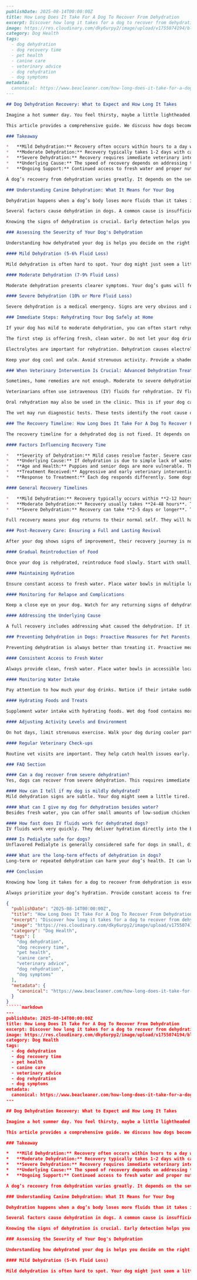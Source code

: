 ```markdown
---
publishDate: 2025-08-14T00:00:00Z
title: How Long Does It Take For A Dog To Recover From Dehydration
excerpt: Discover how long it takes for a dog to recover from dehydration, from mild to severe cases. Learn recovery times, signs, and essential care tips.
image: https://res.cloudinary.com/dky6urpy2/image/upload/v1755074194/blog_image_1755074193_stdazh.webp
category: Dog Health
tags:
  - dog dehydration
  - dog recovery time
  - pet health
  - canine care
  - veterinary advice
  - dog rehydration
  - dog symptoms
metadata:
  canonical: https://www.beacleaner.com/how-long-does-it-take-for-a-dog-to-recover-from-dehydration
---

## Dog Dehydration Recovery: What to Expect and How Long It Takes

Imagine a hot summer day. You feel thirsty, maybe a little lightheaded. Your dog can feel the same, or worse, if they do not get enough water. Dehydration in dogs is a serious health concern. It impacts their body functions. As a loving dog owner, I understand your worry. You want to know how long does it take for a dog to recover from dehydration.

This article provides a comprehensive guide. We discuss how dogs become dehydrated. We also cover how to spot the signs. You will learn the recovery times for different severity levels. We will explain how to help your dog at home. We also cover when to seek veterinary care. Our goal is to equip you with knowledge. This helps ensure your dog’s swift and complete recovery.

### Takeaway

*   **Mild Dehydration:** Recovery often occurs within hours to a day with simple rehydration at home.
*   **Moderate Dehydration:** Recovery typically takes 1-2 days with careful home care or basic veterinary support.
*   **Severe Dehydration:** Recovery requires immediate veterinary intervention, often taking 2-5 days or longer.
*   **Underlying Cause:** The speed of recovery depends on addressing the root cause of dehydration.
*   **Ongoing Support:** Continued access to fresh water and proper nutrition supports a full recovery.

A dog’s recovery from dehydration varies greatly. It depends on the severity of fluid loss. Mild cases may recover in a few hours with water. Moderate dehydration often needs 24-48 hours with home care or vet guidance. Severe cases require urgent veterinary treatment. Recovery can take several days to a week with intensive medical support.

### Understanding Canine Dehydration: What It Means for Your Dog

Dehydration happens when a dog’s body loses more fluids than it takes in. Water is essential for your dog’s health. It helps with circulation. Water aids in digestion. It also supports nutrient absorption. When a dog loses too much water, these functions suffer. This can quickly become a dangerous situation.

Several factors cause dehydration in dogs. A common cause is insufficient water intake. Dogs might not drink enough on hot days. They may not have access to fresh water. High activity levels without breaks also cause problems. Illnesses are another major factor. Vomiting and diarrhea lead to significant fluid loss. Conditions like fever, kidney disease, or diabetes also increase water needs. Even certain medications can increase water loss. For instance, if your dog gets sick from something they ate, like spoiled food, it can cause vomiting and diarrhea, leading to dehydration. You can learn more about [how long does it take for a dog to get sick from something they ate](https://beacleaner.com/how-long-does-it-take-for-a-dog-to-get-sick-from-something-they-ate) to understand these risks better.

Knowing the signs of dehydration is crucial. Early detection helps you act fast. Look for changes in your dog’s energy level. Sunken eyes are a clear sign. Dry gums and nose indicate dehydration. Check their skin elasticity. Gently pinch the skin on their back. Healthy skin snaps back quickly. Dehydrated skin returns slowly. Reduced urination is another important indicator. Your dog may also pant excessively. These signs tell you your dog needs attention.

### Assessing the Severity of Your Dog's Dehydration

Understanding how dehydrated your dog is helps you decide on the right action. Veterinarians classify dehydration into mild, moderate, and severe categories. Each level presents different symptoms and requires specific care. Accurately assessing the severity is crucial for effective treatment. It helps ensure a faster recovery for your pet.

#### Mild Dehydration (5-6% Fluid Loss)

Mild dehydration is often hard to spot. Your dog might just seem a little tired. They may have slightly less energy. Their gums might feel tacky, but not completely dry. Skin elasticity is usually still good. The skin returns quickly when pinched. Your dog is likely still drinking water. This stage is reversible at home.

#### Moderate Dehydration (7-9% Fluid Loss)

Moderate dehydration presents clearer symptoms. Your dog’s gums will feel dry and sticky. Their eyes may appear slightly sunken. The skin test will show delayed return. The skin will take 2-4 seconds to return to normal. Your dog will seem lethargic. They might refuse food. They may show increased thirst but struggle to keep water down.

#### Severe Dehydration (10% or More Fluid Loss)

Severe dehydration is a medical emergency. Signs are very obvious and alarming. Your dog's eyes will be noticeably sunken. Their gums will be very dry and pale. The skin will stay tented for a long time. It might not return to normal at all. Your dog will be extremely weak or unresponsive. They may collapse. Signs of shock may appear. This includes a rapid heart rate and cold extremities. Severe dehydration demands immediate veterinary care. Do not wait to seek help.

### Immediate Steps: Rehydrating Your Dog Safely at Home

If your dog has mild to moderate dehydration, you can often start rehydration at home. Home care focuses on slow and steady fluid replacement. It also helps in monitoring your dog’s condition. Always consult your vet if you are unsure about the severity. They can provide specific guidance.

The first step is offering fresh, clean water. Do not let your dog drink large amounts quickly. This can lead to vomiting. Offer small amounts frequently. You can use an ice cube or a small bowl every 15-30 minutes. Adding a little flavor might encourage drinking. Try a small amount of low-sodium chicken broth. You can also use a small amount of Pedialyte (unflavored) diluted with water. Always check with your vet about Pedialyte.

Electrolytes are important for rehydration. Dehydration causes electrolyte imbalance. Special canine rehydration solutions are available. These products contain balanced electrolytes. They help replenish lost minerals. You can find them at pet stores or vet clinics. Follow the product instructions carefully. Do not use human sports drinks. They contain too much sugar and other ingredients. These can harm your dog.

Keep your dog cool and calm. Avoid strenuous activity. Provide a shaded, comfortable resting area. Monitor their urination and general demeanor. If your dog does not improve or worsens, seek veterinary help immediately. Sometimes, dehydration can be linked to underlying issues, like if your dog has eaten something toxic. For instance, you might wonder [how long does it take for a dog to get rid of chocolate](https://beacleaner.com/how-long-does-it-take-for-a-dog-to-get-rid-of-chocolate) after ingestion, which can cause vomiting and lead to dehydration.

### When Veterinary Intervention Is Crucial: Advanced Dehydration Treatment

Sometimes, home remedies are not enough. Moderate to severe dehydration requires professional veterinary care. A vet can quickly assess your dog’s condition. They can determine the exact level of fluid loss. Veterinary intervention ensures your dog receives the most effective and safest treatment. This speeds up recovery time and prevents serious complications.

Veterinarians often use intravenous (IV) fluids for rehydration. IV fluids deliver essential liquids and electrolytes directly into your dog’s bloodstream. This method is fast and efficient. It bypasses the digestive system. This is crucial if your dog is vomiting. IV fluids restore hydration levels quickly. The vet also monitors your dog’s vital signs. This includes heart rate, blood pressure, and urine output. They adjust fluid rates as needed.

Oral rehydration may also be used in the clinic. This is if your dog can tolerate it. The vet might administer fluids under the skin (subcutaneously). This is for less severe cases or as a follow-up. This method allows for slower fluid absorption. It is less invasive than IVs. The vet will also address any underlying cause of dehydration. This might involve anti-vomiting medication. It could mean antibiotics for an infection. Or it could be treatment for a chronic illness. For example, if your dog is recovering from a virus, dehydration can complicate their recovery. Knowing [how long does it take for a dog to get over a virus](https://beacleaner.com/how-long-does-it-take-for-a-dog-to-get-over-a-virus) can help you understand the full scope of their illness and its impact on hydration.

The vet may run diagnostic tests. These tests identify the root cause of dehydration. Blood tests check electrolyte levels and organ function. Urine tests assess kidney health. These tests guide the treatment plan. They also help predict the recovery outlook. Always follow your vet’s instructions. This includes follow-up appointments and home care. This ensures a complete recovery.

### The Recovery Timeline: How Long Does It Take For A Dog To Recover From Dehydration?

The recovery timeline for a dehydrated dog is not fixed. It depends on several factors. The severity of dehydration plays a major role. The underlying cause also impacts recovery. Your dog’s overall health matters. The speed and effectiveness of treatment are critical. Understanding these factors helps set realistic expectations for your dog’s healing process.

#### Factors Influencing Recovery Time

*   **Severity of Dehydration:** Mild cases resolve faster. Severe cases take longer due to systemic impact.
*   **Underlying Cause:** If dehydration is due to simple lack of water, recovery is quick. If it's from a chronic illness, poisoning, or severe infection, recovery might be prolonged. For example, if your dog consumed something toxic like onions, the recovery time for the poisoning itself will influence how long it takes for them to recover from associated dehydration. You can find more information about [how long does it take for a dog to show signs of onion poisoning](https://beacleaner.com/how-long-does-it-take-for-a-dog-to-show-signs-of-onion-poisoning) to understand the complexity.
*   **Age and Health:** Puppies and senior dogs are more vulnerable. They take longer to recover. Dogs with existing health conditions also face longer recovery times.
*   **Treatment Received:** Aggressive and early veterinary intervention speeds up recovery for severe cases. Home care for mild cases also leads to quick improvement.
*   **Response to Treatment:** Each dog responds differently. Some dogs bounce back quickly. Others may need more time and sustained support.

#### General Recovery Timelines

*   **Mild Dehydration:** Recovery typically occurs within **2-12 hours**. Your dog will show improvement once they start drinking water regularly. Normal energy levels return quickly.
*   **Moderate Dehydration:** Recovery usually takes **24-48 hours**. This often involves a period of cautious rehydration at home. Sometimes it requires a vet visit for subcutaneous fluids.
*   **Severe Dehydration:** Recovery can take **2-5 days or longer**. This always involves hospitalization and IV fluid therapy. The full return to normal activity levels might extend beyond this. It depends on how quickly underlying issues are resolved. For instance, the recovery process from anesthesia, as detailed in [how long does it take for a dog to recover from sedation](https://beacleaner.com/how-long-does-it-take-for-a-dog-to-recover-from-sedation), involves similar monitoring and care principles as recovery from severe dehydration.

Full recovery means your dog returns to their normal self. They will have normal energy. Their appetite will be back. Their thirst will be regulated. Their physical signs of dehydration will disappear. Always continue monitoring them even after apparent recovery.

### Post-Recovery Care: Ensuring a Full and Lasting Revival

After your dog shows signs of improvement, their recovery journey is not over. Post-recovery care is vital. It helps ensure a full and lasting revival. This period focuses on gentle reintroduction to normal routines. It also involves careful monitoring. Your goal is to prevent a relapse and strengthen your dog’s health.

#### Gradual Reintroduction of Food

Once your dog is rehydrated, reintroduce food slowly. Start with small, bland meals. Cooked plain chicken and rice are good choices. These are easy on the stomach. Gradually increase portion sizes. Slowly transition back to their regular food. Avoid sudden changes in diet. This prevents digestive upset. Digestive upset can lead to further dehydration.

#### Maintaining Hydration

Ensure constant access to fresh water. Place water bowls in multiple locations. This encourages more drinking. Consider adding a water fountain. Some dogs prefer moving water. Monitor their water intake daily. You can add a little low-sodium broth to their water. This makes it more appealing. During hot weather or exercise, offer water more frequently. Carry water with you on walks.

#### Monitoring for Relapse and Complications

Keep a close eye on your dog. Watch for any returning signs of dehydration. Check their gum stickiness daily. Observe their energy levels. Note any changes in appetite or urination. If symptoms reappear, contact your vet immediately. Dehydration can sometimes cause kidney stress or electrolyte imbalances. Your vet might recommend follow-up blood tests. These tests ensure all body systems are functioning properly.

#### Addressing the Underlying Cause

A full recovery includes addressing what caused the dehydration. If it was an illness, follow your vet’s treatment plan. Complete all prescribed medications. If it was simple lack of water, review your dog’s access to it. Adjust their environment or routine as needed. Preventing future episodes is key. Proactive measures keep your dog healthy. They protect your dog from future health risks. This comprehensive approach supports their overall well-being.

### Preventing Dehydration in Dogs: Proactive Measures for Pet Parents

Preventing dehydration is always better than treating it. Proactive measures protect your dog. They ensure your dog stays well-hydrated. Simple daily habits make a big difference. As a responsible pet parent, you can implement these strategies easily. This keeps your dog healthy and happy.

#### Consistent Access to Fresh Water

Always provide clean, fresh water. Place water bowls in accessible locations. Ensure bowls are clean daily. Dirty bowls deter dogs from drinking. Change water frequently. This ensures freshness. During hot weather, provide extra water bowls. Add ice cubes to keep water cool. Consider a large water dispenser. This guarantees a constant supply.

#### Monitoring Water Intake

Pay attention to how much your dog drinks. Notice if their intake suddenly drops. Observe if they drink excessively. Both extremes can indicate a problem. A change in thirst can signal underlying health issues. If you notice a significant change, consult your vet. They can rule out medical conditions.

#### Hydrating Foods and Treats

Supplement water intake with hydrating foods. Wet dog food contains more moisture than dry kibble. You can add a little water or low-sodium broth to dry food. Offer water-rich fruits and vegetables as treats. Examples include watermelon, cucumber, and cantaloupe. Always ensure these are dog-safe. Remove seeds and rinds.

#### Adjusting Activity Levels and Environment

On hot days, limit strenuous exercise. Walk your dog during cooler parts of the day. Avoid midday sun. Provide plenty of shade when outdoors. Keep your dog indoors in air conditioning during heatwaves. Always bring water for your dog on walks or trips. Offer frequent water breaks during play. Even short car rides can cause dehydration if your dog is panting excessively.

#### Regular Veterinary Check-ups

Routine vet visits are important. They help catch health issues early. Your vet can advise on proper hydration. They can discuss your dog’s specific needs. This is especially true for senior dogs or those with chronic conditions. Early detection and treatment of illnesses prevent dehydration. These proactive steps keep your dog optimally hydrated. They contribute to their long-term health and vitality.

### FAQ Section

#### Can a dog recover from severe dehydration?
Yes, dogs can recover from severe dehydration. This requires immediate and aggressive veterinary intervention. Vets administer intravenous (IV) fluids to quickly restore hydration. They also treat any underlying causes. Recovery time varies but often takes several days of intensive care and monitoring.

#### How can I tell if my dog is mildly dehydrated?
Mild dehydration signs are subtle. Your dog might seem a little tired. Their gums may feel slightly tacky. The skin test shows quick return to normal. Your dog might be thirstier than usual. They still drink water willingly. Watch for these subtle cues to intervene early.

#### What can I give my dog for dehydration besides water?
Besides fresh water, you can offer small amounts of low-sodium chicken or beef broth. Unflavored Pedialyte diluted with water is also an option, but always consult your vet first. Canine-specific electrolyte solutions are ideal. Avoid human sports drinks due to high sugar and artificial ingredients.

#### How fast does IV fluids work for dehydrated dogs?
IV fluids work very quickly. They deliver hydration directly into the bloodstream. This bypasses the digestive system. You might see improvement in your dog’s vital signs and energy within hours. Full rehydration and stabilization can take a day or more, depending on severity.

#### Is Pedialyte safe for dogs?
Unflavored Pedialyte is generally considered safe for dogs in small, diluted amounts. It helps replenish electrolytes. However, it is high in sodium and sugar for dogs. Always dilute it with water. Consult your veterinarian before giving Pedialyte. They can advise on the correct dosage and ensure it is appropriate for your dog's specific needs.

#### What are the long-term effects of dehydration in dogs?
Long-term or repeated dehydration can harm your dog’s health. It can lead to chronic kidney disease. It can stress vital organs. Severe dehydration causes organ damage. It affects electrolyte balance. This impacts heart function. It is crucial to prevent dehydration to maintain your dog’s health.

### Conclusion

Knowing how long it takes for a dog to recover from dehydration is essential for every pet owner. Recovery time varies greatly. It depends on the severity of the dehydration. It also depends on the underlying cause. Mild cases often recover in hours at home. Severe cases require days of professional veterinary care. Prompt action makes a significant difference. Your ability to recognize symptoms and act quickly is vital.

Always prioritize your dog’s hydration. Provide constant access to fresh water. Learn to spot the early signs of fluid loss. Do not hesitate to contact your veterinarian if you suspect dehydration. Early intervention can prevent serious complications. It ensures your beloved companion bounces back quickly. A well-hydrated dog is a happy and healthy dog. Ensure your furry friend always has the water they need. Your proactive care gives them the best chance for a full and speedy recovery.
```
```json
{
  "publishDate": "2025-08-14T00:00:00Z",
  "title": "How Long Does It Take For A Dog To Recover From Dehydration",
  "excerpt": "Discover how long it takes for a dog to recover from dehydration, from mild to severe cases. Learn recovery times, signs, and essential care tips.",
  "image": "https://res.cloudinary.com/dky6urpy2/image/upload/v1755074194/blog_image_1755074193_stdazh.webp",
  "category": "Dog Health",
  "tags": [
    "dog dehydration",
    "dog recovery time",
    "pet health",
    "canine care",
    "veterinary advice",
    "dog rehydration",
    "dog symptoms"
  ],
  "metadata": {
    "canonical": "https://www.beacleaner.com/how-long-does-it-take-for-a-dog-to-recover-from-dehydration"
  }
}
``````markdown
---
publishDate: 2025-08-14T00:00:00Z
title: How Long Does It Take For A Dog To Recover From Dehydration
excerpt: Discover how long it takes for a dog to recover from dehydration, from mild to severe cases. Learn recovery times, signs, and essential care tips.
image: https://res.cloudinary.com/dky6urpy2/image/upload/v1755074194/blog_image_1755074193_stdazh.webp
category: Dog Health
tags:
  - dog dehydration
  - dog recovery time
  - pet health
  - canine care
  - veterinary advice
  - dog rehydration
  - dog symptoms
metadata:
  canonical: https://www.beacleaner.com/how-long-does-it-take-for-a-dog-to-recover-from-dehydration
---

## Dog Dehydration Recovery: What to Expect and How Long It Takes

Imagine a hot summer day. You feel thirsty, maybe a little lightheaded. Your dog can feel the same, or worse, if they do not get enough water. Dehydration in dogs is a serious health concern. It impacts their body functions. As a loving dog owner, I understand your worry. You want to know how long does it take for a dog to recover from dehydration.

This article provides a comprehensive guide. We discuss how dogs become dehydrated. We also cover how to spot the signs. You will learn the recovery times for different severity levels. We will explain how to help your dog at home. We also cover when to seek veterinary care. Our goal is to equip you with knowledge. This helps ensure your dog’s swift and complete recovery.

### Takeaway

*   **Mild Dehydration:** Recovery often occurs within hours to a day with simple rehydration at home.
*   **Moderate Dehydration:** Recovery typically takes 1-2 days with careful home care or basic veterinary support.
*   **Severe Dehydration:** Recovery requires immediate veterinary intervention, often taking 2-5 days or longer.
*   **Underlying Cause:** The speed of recovery depends on addressing the root cause of dehydration.
*   **Ongoing Support:** Continued access to fresh water and proper nutrition supports a full recovery.

A dog’s recovery from dehydration varies greatly. It depends on the severity of fluid loss. Mild cases may recover in a few hours with water. Moderate dehydration often needs 24-48 hours with home care or vet guidance. Severe cases require urgent veterinary treatment. Recovery can take several days to a week with intensive medical support.

### Understanding Canine Dehydration: What It Means for Your Dog

Dehydration happens when a dog’s body loses more fluids than it takes in. Water is essential for your dog’s health. It helps with circulation. Water aids in digestion. It also supports nutrient absorption. When a dog loses too much water, these functions suffer. This can quickly become a dangerous situation.

Several factors cause dehydration in dogs. A common cause is insufficient water intake. Dogs might not drink enough on hot days. They may not have access to fresh water. High activity levels without breaks also cause problems. Illnesses are another major factor. Vomiting and diarrhea lead to significant fluid loss. Conditions like fever, kidney disease, or diabetes also increase water needs. Even certain medications can increase water loss. For instance, if your dog gets sick from something they ate, like spoiled food, it can cause vomiting and diarrhea, leading to dehydration. You can learn more about [how long does it take for a dog to get sick from something they ate](https://beacleaner.com/how-long-does-it-take-for-a-dog-to-get-sick-from-something-they-ate) to understand these risks better.

Knowing the signs of dehydration is crucial. Early detection helps you act fast. Look for changes in your dog’s energy level. Sunken eyes are a clear sign. Dry gums and nose indicate dehydration. Check their skin elasticity. Gently pinch the skin on their back. Healthy skin snaps back quickly. Dehydrated skin returns slowly. Reduced urination is another important indicator. Your dog may also pant excessively. These signs tell you your dog needs attention.

### Assessing the Severity of Your Dog's Dehydration

Understanding how dehydrated your dog is helps you decide on the right action. Veterinarians classify dehydration into mild, moderate, and severe categories. Each level presents different symptoms and requires specific care. Accurately assessing the severity is crucial for effective treatment. It helps ensure a faster recovery for your pet.

#### Mild Dehydration (5-6% Fluid Loss)

Mild dehydration is often hard to spot. Your dog might just seem a little tired. They may have slightly less energy. Their gums might feel tacky, but not completely dry. Skin elasticity is usually